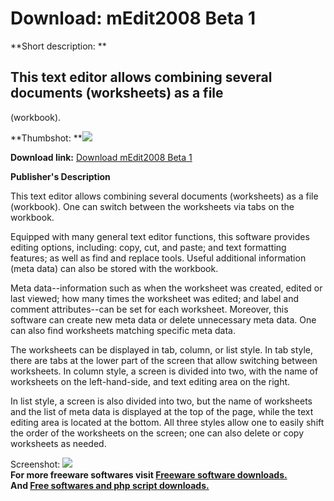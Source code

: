 # Download: mEdit2008 Beta 1

**Short description: **

## This text editor allows combining several documents (worksheets) as a file
(workbook).

  
**Thumbshot: **![](http://www.freewarefiles.com/screenshot/medit2k7_md.gif)   
  
**Download link:** [Download mEdit2008 Beta 1](http://freesoftwares.boysofts.com/MEdit-Beta_program_37234.html)  
  

**Publisher's Description**  
  

This text editor allows combining several documents (worksheets) as a file
(workbook). One can switch between the worksheets via tabs on the workbook.

Equipped with many general text editor functions, this software provides
editing options, including: copy, cut, and paste; and text formatting
features; as well as find and replace tools. Useful additional information
(meta data) can also be stored with the workbook.

Meta data--information such as when the worksheet was created, edited or last
viewed; how many times the worksheet was edited; and label and comment
attributes--can be set for each worksheet. Moreover, this software can create
new meta data or delete unnecessary meta data. One can also find worksheets
matching specific meta data.

The worksheets can be displayed in tab, column, or list style. In tab style,
there are tabs at the lower part of the screen that allow switching between
worksheets. In column style, a screen is divided into two, with the name of
worksheets on the left-hand-side, and text editing area on the right.

In list style, a screen is also divided into two, but the name of worksheets
and the list of meta data is displayed at the top of the page, while the text
editing area is located at the bottom. All three styles allow one to easily
shift the order of the worksheets on the screen; one can also delete or copy
worksheets as needed.

  
  
Screenshot: ![](http://www.freewarefiles.com/screenshot/medit2k7.gif)  
**For more freeware softwares visit [Freeware software downloads.](http://freesoftwares.boysofts.com/)**   
**And [Free softwares and php script downloads.](http://www.boysofts.com/)**

